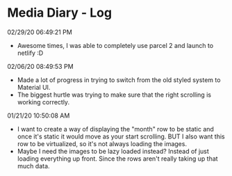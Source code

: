 # Media Diary - Log

02/29/20 06:49:21 PM

- Awesome times, I was able to completely use parcel 2 and launch to netlify :D

02/06/20 08:49:53 PM

- Made a lot of progress in trying to switch from the old styled system to Material UI.
- The biggest hurtle was trying to make sure that the right scrolling is working correctly.

01/21/20 10:50:08 AM

- I want to create a way of displaying the "month" row to be static and once it's static it would move as your start scrolling. BUT I also want this row to be virtualized, so it's not always loading the images.
- Maybe I need the images to be lazy loaded instead? Instead of just loading everything up front. Since the rows aren't really taking up that much data.
